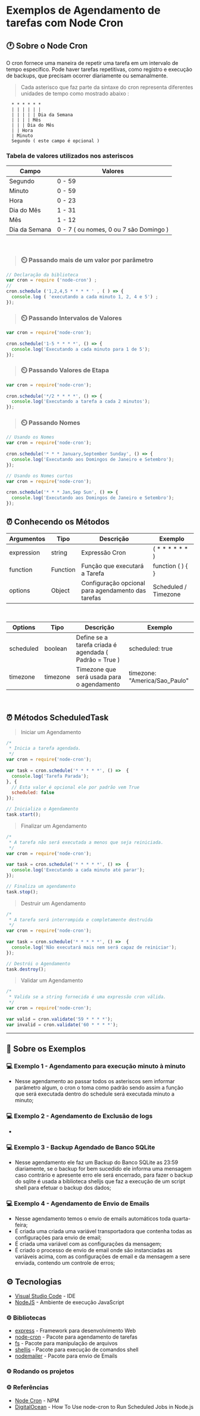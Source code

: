 <h1>Exemplos de Agendamento de tarefas com Node Cron</h1>

<h2> 🕐 Sobre o Node Cron</h2>
O cron fornece uma maneira de repetir uma tarefa em um intervalo de tempo específico. Pode haver tarefas repetitivas, como registro e execução de backups, que precisam ocorrer diariamente ou semanalmente.

</br>

> Cada asterisco que faz parte da sintaxe do cron representa diferentes unidades de tempo como mostrado abaixo : 

```text
  * * * * * *
  | | | | | |
  | | | | | Dia da Semana
  | | | | Mês 
  | | | Dia do Mês 
  | | Hora 
  | Minuto 
  Segundo ( este campo é opcional )
```

<h3>Tabela de valores utilizados nos asteriscos </h3>

Campo         | Valores
------------- | ---------------------------------------
Segundo       | 0 - 59
Minuto        | 0 - 59
Hora          | 0 - 23 
Dia do Mês    | 1 - 31
Mês           | 1 - 12
Dia da Semana | 0 - 7 ( ou nomes, 0 ou 7 são Domingo )

</br>

> <h3> ⏲️ Passando mais de um valor por parâmetro</h3>
```js
// Declaração da biblioteca
var cron = require ('node-cron') ; 
//  
cron.schedule ('1,2,4,5 * * * * ' , ( ) => {   
  console.log ( 'executando a cada minuto 1, 2, 4 e 5') ;
});
```

> <h3> ⏲️ Passando Intervalos de Valores </h3>
```js
var cron = require('node-cron');
 
cron.schedule('1-5 * * * *', () => {
  console.log('Executando a cada minuto para 1 de 5');
});
```

> <h3> ⏲️ Passando Valores de Etapa </h3>
```js
var cron = require('node-cron');
 
cron.schedule('*/2 * * * *', () => {
  console.log('Executando a tarefa a cada 2 minutos');
});
```

> <h3> ⏲️ Passando Nomes </h3>
```js
// Usando os Nomes 
var cron = require('node-cron');
 
cron.schedule('* * * January,September Sunday', () => {
  console.log('Executando aos Domingos de Janeiro e Setembro');
});
```
```js
// Usando os Nomes curtos 
var cron = require('node-cron');
 
cron.schedule('* * * Jan,Sep Sun', () => {
  console.log('Executando aos Domingos de Janeiro e Setembro');
});
```

<h2> ⏰ Conhecendo os Métodos</h2>

Argumentos    | Tipo         | Descrição                           | Exemplo 
------------- | ------------ | ----------------------------------- | ----------------
expression    | string       | Expressão Cron                      | ( * * * * * * )
function      | Function     | Função que executará a Tarefa       | function ( ) { }
options       | Object       | Configuração opcional para agendamento das tarefas | Scheduled / Timezone

</br>

Options       | Tipo         | Descrição                                  | Exemplo 
------------- | ------------ | ------------------------------------------ | ----------------
scheduled     | boolean      | Define se a tarefa criada é agendada ( Padrão = True )                                           | scheduled: true
timezone      | timezone     | Timezone que será usada para o agendamento | timezone: "America/Sao_Paulo"

</br>

<h2> ⏰ Métodos ScheduledTask</h2>

> Iniciar um Agendamento
```js
/* 
 * Inicia a tarefa agendada.
 */ 
var cron = require('node-cron');
 
var task = cron.schedule('* * * * *', () =>  {
  console.log('Tarefa Parada');
}, {
  // Esta valor é opcional ele por padrão vem True
  scheduled: false
});

// Inicializa o Agendamento 
task.start();
```
> Finalizar um Agendamento
```js
/* 
 * A tarefa não será executada a menos que seja reiniciada.
 */ 
var cron = require('node-cron');
 
var task = cron.schedule('* * * * *', () =>  {
  console.log('Executando a cada minuto até parar');
});

// Finaliza um agendamento 
task.stop();
```

> Destruir um Agendamento
```js
/* 
 * A tarefa será interrompida e completamente destruída
 */ 
var cron = require('node-cron');
 
var task = cron.schedule('* * * * *', () =>  {
  console.log('Não executará mais nem será capaz de reiniciar');
});

// Destrói o Agendamento 
task.destroy();
```


> Validar um Agendamento
```js
/* 
 * Valida se a string fornecida é uma expressão cron válida.
 */ 
var cron = require('node-cron');
 
var valid = cron.validate('59 * * * *');
var invalid = cron.validate('60 * * * *');
```

____

<h2> 💎 Sobre os Exemplos</h2>

<h3> 💻 Exemplo 1 - Agendamento para execução minuto à minuto</h3>

* Nesse agendamento ao passar todos os asteriscos sem informar parâmetro algum, o cron o toma como padrão sendo assim a função que será executada dentro do schedule será executada minuto a minuto;

<h3> 💻 Exemplo 2 - Agendamento de Exclusão de logs</h3>

* 

<h3> 💻 Exemplo 3 - Backup Agendado de Banco SQLite</h3>

* Nesse agendamento ele faz um Backup do Banco SQLite as 23:59 diariamente, se o backup for bem sucedido ele informa uma mensagem caso contrário e apresente erro ele será encerrado, para fazer o backup do sqlite é usada a biblioteca shelljs que faz a execução de um script shell para efetuar o backup dos dados;

<h3> 💻 Exemplo 4 - Agendamento de Envio de Emails</h3>

* Nesse agendamento temos o envio de emails automáticos toda quarta-feira;
* É criada uma criada uma variável transportadora que contenha todas as configurações para envio de email;
* É criada uma variável com as configurações da mensagem;  
* É criado o processo de envio de email onde são instanciadas as variáveis acima, com as configurações de email e da mensagem a sere enviada, contendo um controle de erros;   


<h2> ⚙️ Tecnologias</h2>

* [Visual Studio Code](https://code.visualstudio.com/) - IDE
* [NodeJS](https://nodejs.org/en/) - Ambiente de execução JavaScript

<h3> ⚙️ Bibliotecas</h3>

 * [express](https://expressjs.com/pt-br/) - Framework para desenvolvimento Web 
 * [node-cron](https://www.npmjs.com/package/node-cron) - Pacote para agendamento de tarefas
 * [fs](https://www.w3schools.com/nodejs/nodejs_filesystem.asp) - Pacote para manipulação de arquivos
 * [shelljs](https://www.npmjs.com/package/shelljs) - Pacote para execução de comandos shell
 * [nodemailer](https://www.npmjs.com/package/nodemailer) - Pacote para envio de Emails

<h3> ⚙️ Rodando os projetos</h3>





<h3> ⚙️ Referências</h3>

* [Node Cron](https://www.npmjs.com/package/node-cron) - NPM
* [DigitalOcean](https://www.digitalocean.com/community/tutorials/nodejs-cron-jobs-by-examples) - How To Use node-cron to Run Scheduled Jobs in Node.js


